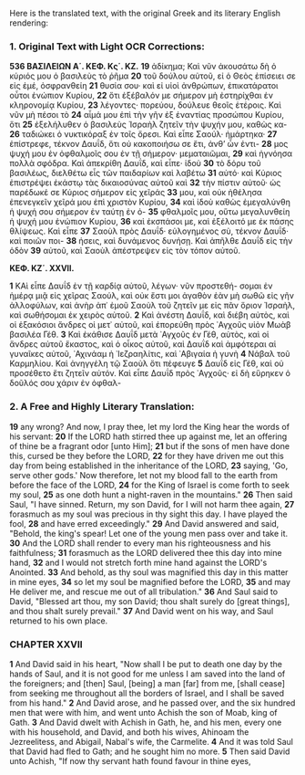 Here is the translated text, with the original Greek and its literary English rendering:

### 1. Original Text with Light OCR Corrections:

**536 ΒΑΣΙΛΕΙΩΝ Α΄. ΚΕΦ. Κς΄. ΚΖ.**
**19** ἀδίκημα; Καὶ νῦν ἀκουσάτω δὴ ὁ κύριός μου ὁ βασιλεὺς τὸ ῥῆμα
**20** τοῦ δούλου αὐτοῦ, εἰ ὁ Θεὸς ἐπίσειει σε εἰς ἐμέ, ὀσφρανθείη
**21** θυσία σου· καὶ εἰ υἱοὶ ἀνθρώπων, ἐπικατάρατοι οὗτοι ἐνώπιον Κυρίου,
**22** ὅτι ἐξέβαλόν με σήμερον μὴ ἐστηρίχθαι ἐν κληρονομίᾳ Κυρίου,
**23** λέγοντες· πορεύου, δούλευε θεοῖς ἑτέροις. Καὶ νῦν μὴ πέσοι τὸ
**24** αἷμά μου ἐπὶ τὴν γῆν ἐξ ἐναντίας προσώπου Κυρίου, ὅτι
**25** ἐξελήλυθεν ὁ βασιλεὺς Ἰσραὴλ ζητεῖν τὴν ψυχήν μου, καθὼς κα-
**26** ταδιώκει ὁ νυκτικόραξ ἐν τοῖς ὄρεσι. Καὶ εἶπε Σαούλ· ἡμάρτηκα·
**27** ἐπίστρεφε, τέκνον Δαυΐδ, ὅτι οὐ κακοποιήσω σε ἔτι, ἀνθ’ ὧν ἐντι-
**28** μος ψυχή μου ἐν ὀφθαλμοῖς σου ἐν τῇ σήμερον· μεματαιῶμαι,
**29** καὶ ἠγνόησα πολλὰ σφόδρα. Καὶ ἀπεκρίθη Δαυΐδ, καὶ εἶπε· ἰδοὺ
**30** τὸ δόρυ τοῦ βασιλέως, διελθέτω εἷς τῶν παιδαρίων καὶ λαβέτω
**31** αὐτό· καὶ Κύριος ἐπιστρέψει ἑκάστῳ τὰς δικαιοσύνας αὐτοῦ καὶ
**32** τὴν πίστιν αὐτοῦ· ὡς παρέδωκέ σε Κύριος σήμερον εἰς χεῖράς
**33** μου, καὶ οὐκ ἠθέλησα ἐπενεγκεῖν χεῖρά μου ἐπὶ χριστὸν Κυρίου,
**34** καὶ ἰδοὺ καθὼς ἐμεγαλύνθη ἡ ψυχή σου σήμερον ἐν ταύτῃ ἐν ὀ-
**35** φθαλμοῖς μου, οὕτω μεγαλυνθείη ἡ ψυχή μου ἐνώπιον Κυρίου,
**36** καὶ ἐκσπάσοι με, καὶ ἐξέλοιτό με ἐκ πάσης θλίψεως. Καὶ εἶπε
**37** Σαοὺλ πρὸς Δαυΐδ· εὐλογημένος σὺ, τέκνον Δαυΐδ· καὶ ποιῶν ποι-
**38** ήσεις, καὶ δυνάμενος δυνήσῃ. Καὶ ἀπῆλθε Δαυΐδ εἰς τὴν ὁδὸν
**39** αὐτοῦ, καὶ Σαοὺλ ἀπέστρεψεν εἰς τὸν τόπον αὐτοῦ.

**ΚΕΦ. ΚΖ΄. XXVII.**

**1** ΚΑὶ εἶπε Δαυΐδ ἐν τῇ καρδίᾳ αὐτοῦ, λέγων· νῦν προστεθή-
   σομαι ἐν ἡμέρᾳ μιᾷ εἰς χεῖρας Σαούλ, καὶ οὐκ ἔστι μοι ἀγαθὸν
   ἐὰν μὴ σωθῶ εἰς γῆν ἀλλοφύλων, καὶ ἀνὴρ ἀπ᾿ ἐμοῦ Σαοὺλ τοῦ
   ζητεῖν με εἰς πᾶν ὅριον Ἰσραὴλ, καὶ σωθήσομαι ἐκ χειρὸς αὐτοῦ.
**2** Καὶ ἀνέστη Δαυΐδ, καὶ διέβη αὐτὸς, καὶ οἱ ἑξακόσιοι ἄνδρες οἱ
   μετ᾿ αὐτοῦ, καὶ ἐπορεύθη πρὸς ᾿Αγχοῦς υἱὸν Μωὰβ βασιλέα Γέθ.
**3** Καὶ ἐκάθισε Δαυΐδ μετὰ ᾿Αγχοῦς ἐν Γέθ, αὐτὸς, καὶ οἱ ἄνδρες
   αὐτοῦ ἕκαστος, καὶ ὁ οἶκος αὐτοῦ, καὶ Δαυΐδ καὶ ἀμφότεραι αἱ
   γυναῖκες αὐτοῦ, ᾿Αχινάαμ ἡ ᾿Ιεζραηλίτις, καὶ ᾿Αβιγαία ἡ γυνὴ
**4** Νάβαλ τοῦ Καρμηλίου. Καὶ ἀνηγγέλη τῷ Σαοὺλ ὅτι πέφευγε
**5** Δαυΐδ εἰς Γέθ, καὶ οὐ προσέθετο ἔτι ζητεῖν αὐτόν. Καὶ εἶπε
   Δαυΐδ πρὸς ᾿Αγχοῦς· εἰ δὴ εὕρηκεν ὁ δοῦλός σου χάριν ἐν ὀφθαλ-

### 2. A Free and Highly Literary Translation:

**19** any wrong? And now, I pray thee, let my lord the King hear the words of his servant:
**20** If the LORD hath stirred thee up against me, let an offering of thine be a fragrant odor [unto Him];
**21** but if the sons of men have done this, cursed be they before the LORD,
**22** for they have driven me out this day from being established in the inheritance of the LORD,
**23** saying, 'Go, serve other gods.' Now therefore, let not my blood fall to the earth from before the face of the LORD,
**24** for the King of Israel is come forth to seek my soul,
**25** as one doth hunt a night-raven in the mountains."
**26** Then said Saul, "I have sinned. Return, my son David, for I will not harm thee again,
**27** forasmuch as my soul was precious in thy sight this day. I have played the fool,
**28** and have erred exceedingly."
**29** And David answered and said, "Behold, the king's spear! Let one of the young men pass over and take it.
**30** And the LORD shall render to every man his righteousness and his faithfulness;
**31** forasmuch as the LORD delivered thee this day into mine hand,
**32** and I would not stretch forth mine hand against the LORD's Anointed.
**33** And behold, as thy soul was magnified this day in this matter in mine eyes,
**34** so let my soul be magnified before the LORD,
**35** and may He deliver me, and rescue me out of all tribulation."
**36** And Saul said to David, "Blessed art thou, my son David; thou shalt surely do [great things], and thou shalt surely prevail."
**37** And David went on his way, and Saul returned to his own place.

### CHAPTER XXVII

**1** And David said in his heart, "Now shall I be put to death one day by the hands of Saul, and it is not good for me unless I am saved into the land of the foreigners; and [then] Saul, [being] a man [far] from me, [shall cease] from seeking me throughout all the borders of Israel, and I shall be saved from his hand."
**2** And David arose, and he passed over, and the six hundred men that were with him, and went unto Achish the son of Moab, king of Gath.
**3** And David dwelt with Achish in Gath, he, and his men, every one with his household, and David, and both his wives, Ahinoam the Jezreelitess, and Abigail, Nabal's wife, the Carmelite.
**4** And it was told Saul that David had fled to Gath; and he sought him no more.
**5** Then said David unto Achish, "If now thy servant hath found favour in thine eyes,